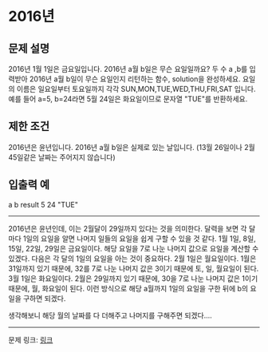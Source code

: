 # 2016년
## 문제 설명

2016년 1월 1일은 금요일입니다. 2016년 a월 b일은 무슨 요일일까요? 두 수 a ,b를 입력받아 2016년 a월 b일이 무슨 요일인지 리턴하는 함수, solution을 완성하세요. 요일의 이름은 일요일부터 토요일까지 각각 SUN,MON,TUE,WED,THU,FRI,SAT
입니다. 예를 들어 a=5, b=24라면 5월 24일은 화요일이므로 문자열 "TUE"를 반환하세요.
## 제한 조건
2016년은 윤년입니다.
2016년 a월 b일은 실제로 있는 날입니다. (13월 26일이나 2월 45일같은 날짜는 주어지지 않습니다)
## 입출력 예
a	b	result
5	24	"TUE"

***

2016년은 윤년인데, 이는 2월달이 29일까지 있다는 것을 의미한다. 달력을 보면 각 달마다 1일의 요일을 알면 나머지 일들의 요일을 쉽게 구할 수 있을 것 같다. 1월 1일, 8일, 15일, 22일, 29일은 금요일이다. 해당 요일을 7로 나눈 나머지 값으로 요일을 계산할 수 있겠다.
다음은 각 달의 1일의 요일을 아는 것이 중요하다. 
2월 1일은 월요일이다. 1월은 31일까지 있기 때문에, 32를 7로 나눈 나머지 값은 3이기 때문에 토, 일, 월요일이 된다.
3월 1일은 화요일이다. 2월은 29일까지 있기 때문에, 30을 7로 나눈 나머지 값은 1이기 때문에, 월, 화요일이 된다.
이런 방식으로 해당 a월까지 1일의 요일을 구한 뒤에 b의 요일을 구하면 되겠다.

생각해보니 해당 월의 날짜를 다 더해주고 나머지를 구해주면 되겠다....

***
문제 링크: [링크](https://school.programmers.co.kr/learn/courses/30/lessons/12901)